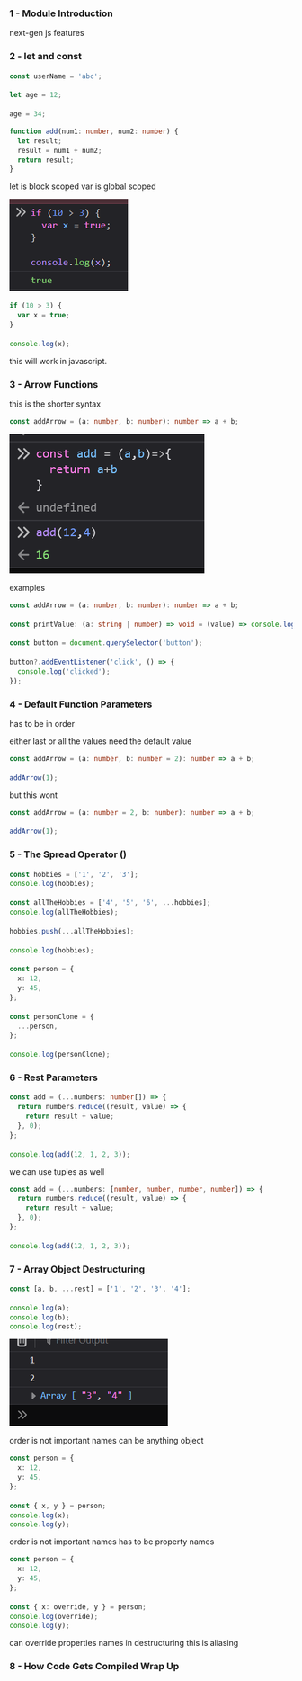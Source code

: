 ### 1 - Module Introduction

next-gen js features

### 2 - let and const

```ts
const userName = 'abc';

let age = 12;

age = 34;
```

```ts
function add(num1: number, num2: number) {
  let result;
  result = num1 + num2;
  return result;
}
```

let is block scoped
var is global scoped

![](../img/9.png)

```js
if (10 > 3) {
  var x = true;
}

console.log(x);
```

this will work in javascript.

### 3 - Arrow Functions

this is the shorter syntax

```ts
const addArrow = (a: number, b: number): number => a + b;
```

![](../img/10.png)

examples

```ts
const addArrow = (a: number, b: number): number => a + b;

const printValue: (a: string | number) => void = (value) => console.log(value);

const button = document.querySelector('button');

button?.addEventListener('click', () => {
  console.log('clicked');
});
```

### 4 - Default Function Parameters

has to be in order

either last or all the values need the default value

```ts
const addArrow = (a: number, b: number = 2): number => a + b;

addArrow(1);
```

but this wont

```ts
const addArrow = (a: number = 2, b: number): number => a + b;

addArrow(1);
```

### 5 - The Spread Operator ()

```ts
const hobbies = ['1', '2', '3'];
console.log(hobbies);

const allTheHobbies = ['4', '5', '6', ...hobbies];
console.log(allTheHobbies);

hobbies.push(...allTheHobbies);

console.log(hobbies);

const person = {
  x: 12,
  y: 45,
};

const personClone = {
  ...person,
};

console.log(personClone);
```

### 6 - Rest Parameters

```ts
const add = (...numbers: number[]) => {
  return numbers.reduce((result, value) => {
    return result + value;
  }, 0);
};

console.log(add(12, 1, 2, 3));
```

we can use tuples as well

```ts
const add = (...numbers: [number, number, number, number]) => {
  return numbers.reduce((result, value) => {
    return result + value;
  }, 0);
};

console.log(add(12, 1, 2, 3));
```

### 7 - Array Object Destructuring

```ts
const [a, b, ...rest] = ['1', '2', '3', '4'];

console.log(a);
console.log(b);
console.log(rest);
```

![](../img/11.png)

order is not important
names can be anything
object

```ts
const person = {
  x: 12,
  y: 45,
};

const { x, y } = person;
console.log(x);
console.log(y);
```

order is not important
names has to be property names

```ts
const person = {
  x: 12,
  y: 45,
};

const { x: override, y } = person;
console.log(override);
console.log(y);
```

can override properties names in destructuring
this is aliasing

### 8 - How Code Gets Compiled Wrap Up
